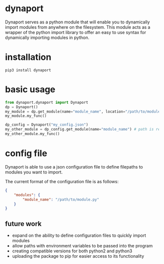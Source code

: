 # dynaport

Dynaport serves as a python module that will enable you to dynamically import modules from anywhere on the filesystem. This module acts as a wrapper of the python import library to offer an easy to use syntax for dynamically importing modules in python.

# installation

`pip3 install dynaport`

# basic usage

```python
from dynaport.dynaport import Dynaport
dp = Dynaport()
my_module = dp.get_module(name="module_name", location="/path/to/module.py")
my_module.my_func()

dp_config = Dynaport("my_config.json")
my_other_module = dp_config.get_module(name="module_name") # path is retrieved from the config file
my_other_module.my_func()
```

# config file

Dynaport is able to use a json configuration file to define filepaths to modules you want to import.

The current format of the configuration file is as follows:

```json
{
    "modules": {
        "module_name": "/path/to/module.py"
    }
}
```

## future work

- expand on the ability to define configuration files to quickly import modules
- allow paths with environment variables to be passed into the program
- creating compatible versions for both python2 and python3
- uploading the package to pip for easier access to its functionality
